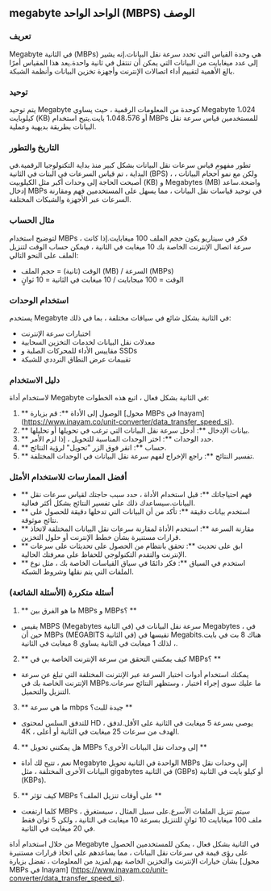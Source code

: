 ## megabyte الواحد الواحد (MBPS) الوصف

### تعريف
Megabyte في الثانية (MBPs) هي وحدة القياس التي تحدد سرعة نقل البيانات.إنه يشير إلى عدد ميغابايت من البيانات التي يمكن أن تنتقل في ثانية واحدة.يعد هذا المقياس أمرًا بالغ الأهمية لتقييم أداء اتصالات الإنترنت وأجهزة تخزين البيانات وأنظمة الشبكة.

### توحيد
يتم توحيد Megabyte كوحدة من المعلومات الرقمية ، حيث يساوي Megabyte 1،024 كيلوبايت (KB) أو 1،048،576 بايت.يتيح استخدام MBPs للمستخدمين قياس سرعة نقل البيانات بطريقة بديهية وعملية.

### التاريخ والتطور
تطور مفهوم قياس سرعات نقل البيانات بشكل كبير منذ بداية التكنولوجيا الرقمية.في البداية ، تم قياس السرعات في البتات في الثانية (BPS) ، ولكن مع نمو أحجام البيانات ، أصبحت الحاجة إلى وحدات أكبر مثل الكيلوبيت (KB) و Megabytes (MB) واضحة.ساعد إدخال MBPs في توحيد قياسات نقل البيانات ، مما يسهل على المستخدمين فهم ومقارنة السرعات عبر الأجهزة والشبكات المختلفة.

### مثال الحساب
لتوضيح استخدام MBPs ، فكر في سيناريو يكون حجم الملف 100 ميغابايت.إذا كانت سرعة اتصال الإنترنت الخاصة بك 10 ميغابت في الثانية ، فيمكن حساب الوقت لتنزيل الملف على النحو التالي:
- الوقت (ثانية) = حجم الملف (MB) / السرعة (MBPs)
- الوقت = 100 ميجابايت / 10 ميغابت في الثانية = 10 ثوانٍ

### استخدام الوحدات
يستخدم Megabyte في الثانية بشكل شائع في سياقات مختلفة ، بما في ذلك:
- اختبارات سرعة الإنترنت
- معدلات نقل البيانات لخدمات التخزين السحابية
- مقاييس الأداء للمحركات الصلبة و SSDs
- تقييمات عرض النطاق الترددي للشبكة

### دليل الاستخدام
لاستخدام أداة Megabyte في الثانية بشكل فعال ، اتبع هذه الخطوات:
1. ** الوصول إلى الأداة **: قم بزيارة [محول MBPs في Inayam] (https://www.inayam.co/unit-converter/data_transfer_speed_si).
2. ** بيانات الإدخال **: أدخل سرعة نقل البيانات التي ترغب في تحويلها أو تحليلها.
3. ** حدد الوحدات **: اختر الوحدات المناسبة للتحويل ، إذا لزم الأمر.
4. ** حساب **: انقر فوق الزر "تحويل" لرؤية النتائج.
5. ** تفسير النتائج **: راجع الإخراج لفهم سرعة نقل البيانات في الوحدات المختلفة.

### أفضل الممارسات للاستخدام الأمثل
- ** فهم احتياجاتك **: قبل استخدام الأداة ، حدد سبب حاجتك لقياس سرعات نقل البيانات.سيساعدك ذلك على تفسير النتائج بشكل أكثر فعالية.
- ** استخدم بيانات دقيقة **: تأكد من أن البيانات التي تدخلها دقيقة للحصول على نتائج موثوقة.
- ** مقارنة السرعة **: استخدم الأداة لمقارنة سرعات نقل البيانات المختلفة لاتخاذ قرارات مستنيرة بشأن خطط الإنترنت أو حلول التخزين.
- ** ابق على تحديث **: تحقق بانتظام من الحصول على تحديثات على سرعات الإنترنت والتقدم التكنولوجي للحفاظ على معرفتك الحالية.
- ** استخدم في السياق **: فكر دائمًا في سياق القياسات الخاصة بك ، مثل نوع الملفات التي يتم نقلها وشروط الشبكة.

### أسئلة متكررة (الأسئلة الشائعة)

1. ** ما هو الفرق بين MBPs و MBPs؟ **
- يقيس MBPS (Megabytes في الثانية) سرعة نقل البيانات في Megabytes ، في حين أن MBPs (MEGABITS في الثانية) تقيسها في Megabits.هناك 8 بت في بايت ، لذلك 1 ميغابت في الثانية يساوي 8 ميغابت في الثانية.

2. ** كيف يمكنني التحقق من سرعة الإنترنت الخاصة بي في MBPs؟ **
- يمكنك استخدام أدوات اختبار السرعة عبر الإنترنت المختلفة التي تبلغ عن سرعة الإنترنت الخاصة بك في MBPs.ما عليك سوى إجراء اختبار ، وستظهر النتائج سرعات التنزيل والتحميل.

3. ** ما هي سرعة mbps جيدة للبث؟ **
- للتدفق السلس لمحتوى HD ، يوصى بسرعة 5 ميغابت في الثانية على الأقل.لدفق 4K ، الهدف من سرعات 25 ميغابت في الثانية أو أعلى.

4. ** هل يمكنني تحويل MBPs إلى وحدات نقل البيانات الأخرى؟ **
- نعم ، تتيح لك أداة Megabyte الواحدة في الثانية تحويل MBPs إلى وحدات نقل البيانات الأخرى المختلفة ، مثل gigabytes في الثانية (GBPs) أو كيلو بايت في الثانية (KBPs).

5. ** كيف تؤثر MBPs على أوقات تنزيل الملف؟ **
- كلما ارتفعت MBPs ، سيتم تنزيل الملفات الأسرع.على سبيل المثال ، سيستغرق ملف 100 ميغابايت 10 ثوانٍ للتنزيل بسرعة 10 ميغابت في الثانية ، ولكن 5 ثوان فقط في 20 ميغابت في الثانية.

من خلال استخدام أداة Megabyte في الثانية بشكل فعال ، يمكن للمستخدمين الحصول على رؤى قيمة في سرعات نقل البيانات ، مما يساعدهم على اتخاذ قرارات مستنيرة بشأن خيارات الإنترنت والتخزين الخاصة بهم.لمزيد من المعلومات ، تفضل بزيارة [محول MBPs في Inayam] (https://www.inayam.co/unit-converter/data_transfer_speed_si).